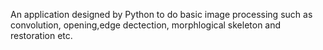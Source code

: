 An application designed by Python to do basic image processing such as convolution, opening,edge dectection, morphlogical skeleton and restoration etc.
